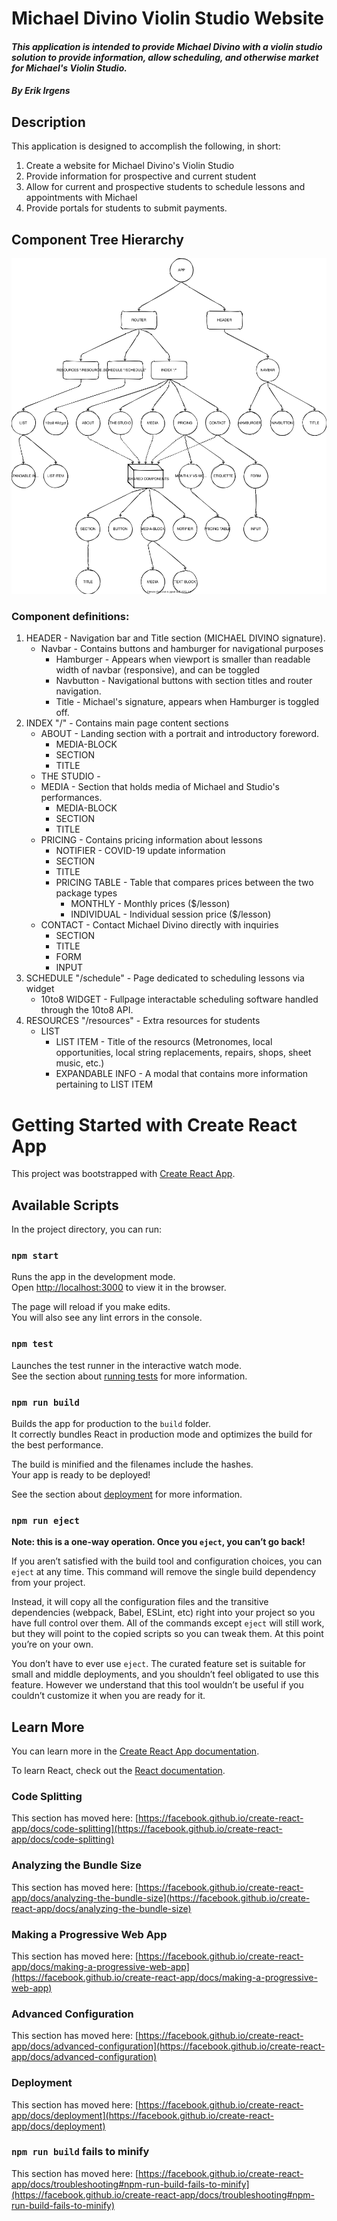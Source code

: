# Michael Divino Violin Studio Website

#### _This application is intended to provide Michael Divino with a violin studio solution to provide information, allow scheduling, and otherwise market for Michael's Violin Studio._

#### _By **Erik Irgens**_

## Description

This application is designed to accomplish the following, in short:

1. Create a website for Michael Divino's Violin Studio
2. Provide information for prospective and current student
3. Allow for current and prospective students to schedule lessons and appointments with Michael
4. Provide portals for students to submit payments.

## Component Tree Hierarchy

![Component Tree Diagram](/src/media/michael-divino-component-tree.svg)

### Component definitions:

1. HEADER - Navigation bar and Title section (MICHAEL DIVINO signature).
    * Navbar - Contains buttons and hamburger for navigational purposes
        * Hamburger - Appears when viewport is smaller than readable width of navbar (responsive), and can be toggled
        * Navbutton - Navigational buttons with section titles and router navigation.
        * Title - Michael's signature, appears when Hamburger is toggled off.
2. INDEX "/" - Contains main page content sections
    * ABOUT - Landing section with a portrait and introductory foreword.
        * MEDIA-BLOCK
        * SECTION
        * TITLE
    * THE STUDIO - 
    * MEDIA - Section that holds media of Michael and Studio's performances. 
        * MEDIA-BLOCK
        * SECTION
        * TITLE
    * PRICING - Contains pricing information about lessons
        * NOTIFIER - COVID-19 update information
        * SECTION
        * TITLE
        * PRICING TABLE - Table that compares prices between the two package types
            * MONTHLY - Monthly prices ($/lesson)
            * INDIVIDUAL - Individual session price ($/lesson)
    * CONTACT - Contact Michael Divino directly with inquiries
        * SECTION
        * TITLE
        * FORM
        * INPUT
3. SCHEDULE "/schedule" - Page dedicated to scheduling lessons via widget
    * 10to8 WIDGET - Fullpage interactable scheduling software handled through the 10to8 API.
4. RESOURCES "/resources" - Extra resources for students
    * LIST 
        * LIST ITEM - Title of the resourcs (Metronomes, local opportunities, local string replacements, repairs, shops, sheet music, etc.)
        * EXPANDABLE INFO - A modal that contains more information pertaining to LIST ITEM

# Getting Started with Create React App

This project was bootstrapped with [Create React App](https://github.com/facebook/create-react-app).

## Available Scripts

In the project directory, you can run:

### `npm start`

Runs the app in the development mode.\
Open [http://localhost:3000](http://localhost:3000) to view it in the browser.

The page will reload if you make edits.\
You will also see any lint errors in the console.

### `npm test`

Launches the test runner in the interactive watch mode.\
See the section about [running tests](https://facebook.github.io/create-react-app/docs/running-tests) for more information.

### `npm run build`

Builds the app for production to the `build` folder.\
It correctly bundles React in production mode and optimizes the build for the best performance.

The build is minified and the filenames include the hashes.\
Your app is ready to be deployed!

See the section about [deployment](https://facebook.github.io/create-react-app/docs/deployment) for more information.

### `npm run eject`

**Note: this is a one-way operation. Once you `eject`, you can’t go back!**

If you aren’t satisfied with the build tool and configuration choices, you can `eject` at any time. This command will remove the single build dependency from your project.

Instead, it will copy all the configuration files and the transitive dependencies (webpack, Babel, ESLint, etc) right into your project so you have full control over them. All of the commands except `eject` will still work, but they will point to the copied scripts so you can tweak them. At this point you’re on your own.

You don’t have to ever use `eject`. The curated feature set is suitable for small and middle deployments, and you shouldn’t feel obligated to use this feature. However we understand that this tool wouldn’t be useful if you couldn’t customize it when you are ready for it.

## Learn More

You can learn more in the [Create React App documentation](https://facebook.github.io/create-react-app/docs/getting-started).

To learn React, check out the [React documentation](https://reactjs.org/).

### Code Splitting

This section has moved here: [https://facebook.github.io/create-react-app/docs/code-splitting](https://facebook.github.io/create-react-app/docs/code-splitting)

### Analyzing the Bundle Size

This section has moved here: [https://facebook.github.io/create-react-app/docs/analyzing-the-bundle-size](https://facebook.github.io/create-react-app/docs/analyzing-the-bundle-size)

### Making a Progressive Web App

This section has moved here: [https://facebook.github.io/create-react-app/docs/making-a-progressive-web-app](https://facebook.github.io/create-react-app/docs/making-a-progressive-web-app)

### Advanced Configuration

This section has moved here: [https://facebook.github.io/create-react-app/docs/advanced-configuration](https://facebook.github.io/create-react-app/docs/advanced-configuration)

### Deployment

This section has moved here: [https://facebook.github.io/create-react-app/docs/deployment](https://facebook.github.io/create-react-app/docs/deployment)

### `npm run build` fails to minify

This section has moved here: [https://facebook.github.io/create-react-app/docs/troubleshooting#npm-run-build-fails-to-minify](https://facebook.github.io/create-react-app/docs/troubleshooting#npm-run-build-fails-to-minify)
